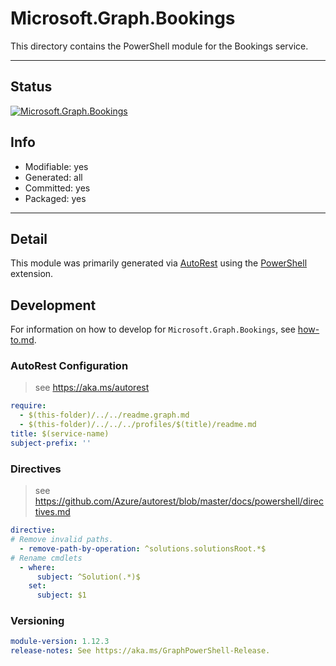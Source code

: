 <!-- region Generated -->
# Microsoft.Graph.Bookings
This directory contains the PowerShell module for the Bookings service.

---
## Status
[![Microsoft.Graph.Bookings](https://img.shields.io/powershellgallery/v/Microsoft.Graph.Bookings.svg?style=flat-square&label=Microsoft.Graph.Bookings "Microsoft.Graph.Bookings")](https://www.powershellgallery.com/packages/Microsoft.Graph.Bookings/)

## Info
- Modifiable: yes
- Generated: all
- Committed: yes
- Packaged: yes

---
## Detail
This module was primarily generated via [AutoRest](https://github.com/Azure/autorest) using the [PowerShell](https://github.com/Azure/autorest.powershell) extension.

## Development
For information on how to develop for `Microsoft.Graph.Bookings`, see [how-to.md](how-to.md).
<!-- endregion -->

### AutoRest Configuration

> see https://aka.ms/autorest

``` yaml
require:
  - $(this-folder)/../../readme.graph.md
  - $(this-folder)/../../../profiles/$(title)/readme.md
title: $(service-name)
subject-prefix: ''

```

### Directives

> see https://github.com/Azure/autorest/blob/master/docs/powershell/directives.md

``` yaml
directive:
# Remove invalid paths.
  - remove-path-by-operation: ^solutions.solutionsRoot.*$
# Rename cmdlets
  - where:
      subject: ^Solution(.*)$
    set:
      subject: $1
```
### Versioning

``` yaml
module-version: 1.12.3
release-notes: See https://aka.ms/GraphPowerShell-Release.
```
